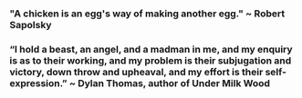 ### "A chicken is an egg's way of making another egg."  ~ Robert Sapolsky <br>

### “I hold a beast, an angel, and a madman in me, and my enquiry is as to their working, and my problem is their subjugation and victory, down throw and upheaval, and my effort is their self-expression.”  ~ Dylan Thomas, author of Under Milk Wood

<!--
-->

